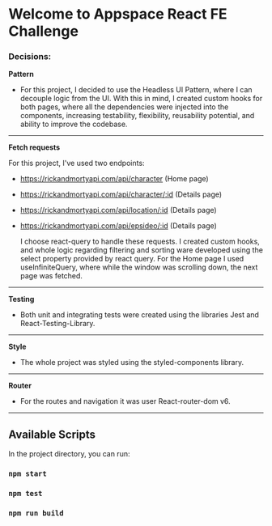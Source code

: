 # Welcome to Appspace React FE Challenge


### Decisions:

**Pattern**
- For this project, I decided to use the Headless UI Pattern, where I can decouple logic from the UI. With this in mind, I created custom hooks for both pages, where all the dependencies were injected into the components, increasing testability, flexibility, reusability potential, and ability to improve the codebase.
---

**Fetch requests**

For this project, I've used two endpoints:
- https://rickandmortyapi.com/api/character (Home page)
- https://rickandmortyapi.com/api/character/:id (Details page)
- https://rickandmortyapi.com/api/location/:id (Details page)
- https://rickandmortyapi.com/api/epsideo/:id (Details page)

  I choose react-query to handle these requests. I created custom hooks, and whole logic regarding filtering and sorting ware developed using the select property provided by react query.
  For the Home page I used useInfiniteQuery, where while the window was scrolling down, the next page was fetched.
---

**Testing**

- Both unit and integrating tests were created using the libraries Jest and React-Testing-Library.
---

**Style**

- The whole project was styled using the styled-components library.
---

**Router**

- For the routes and navigation it was user React-router-dom v6.
---

## Available Scripts

In the project directory, you can run:

### `npm start`

### `npm test`

### `npm run build`


